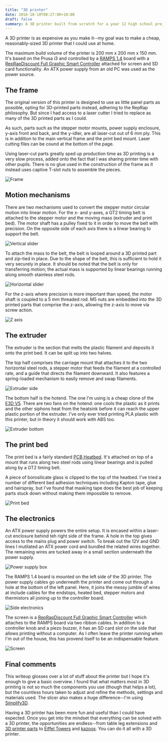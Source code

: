 ```yaml
---
title: "3D printer"
date: 2016-10-10T00:27:00+10:00
draft: false
summary: A 3D printer built from scratch for a year 12 high school project.
---
```


A 3D printer is as expensive as you make it--my goal was to make a cheap, reasonably-sized 3D printer that I could use at home.

The maximum build volume of the printer is 200 mm x 200 mm x 150 mm. It's based on the Prusa i3 and controlled by a [RAMPS 1.4](http://reprap.org/wiki/RAMPS_1.4) board with a [RepRapDiscount Full Graphic Smart Controller](http://reprap.org/wiki/RepRapDiscount_Full_Graphic_Smart_Controller) attached for screen and SD card functionality. An ATX power supply from an old PC was used as the power source.

## The frame
The original version of this printer is designed to use as little panel parts as possible, opting for 3D-printed parts instead, adhering to the RepRap philosophy. But since I had access to a laser cutter I tried to replace as many of the 3D printed parts as I could.

As such, parts such as the stepper motor mounts, power supply enclosure, y-axis front and back, and the y-idler, are all laser-cut out of 6 mm ply. This is in addition to the main vertical frame and the print bed mount. Laser cutting files can be cound at the bottom of the page.

Using laser-cut parts greatly sped up production time as 3D printing is a very slow process, added onto the fact that I was sharing printer time with other pupils. There is no glue used in the construction of the frame as it instead uses captive T-slot nuts to assemble the pieces. 

![Frame](1.jpg)

## Motion mechanisms
There are two mechanisms used to convert the stepper motor circular motion into linear motion. For the x- and y-axes, a GT2 timing belt is attached to the stepper motor and the moving mass (extruder and print bed). The motor shaft has a pulley fixed to it in order to move the belt with precision. On the opposite side of each axis there is a linear bearing to support the belt.

![Vertical slider](2.jpg)

To attach the mass to the belt, the belt is looped around a 3D printed part and zip-tied in place. Due to the shape of the belt, this is sufficient to hold it very securely in place. It should be noted that the belt is only for transferring motion; the actual mass is supported by linear bearings running along smooth stainless steel rods.

![Horizontal slider](3.jpg)

For the z-axis where precision is more important than speed, the motor shaft is coupled to a 5 mm threaded rod. M5 nuts are embedded into the 3D printed parts that comprise the z-axis, allowing the z-axis to move via screw action.

![Z axis](4.jpg)

## The extruder
The extruder is the section that melts the plastic filament and deposits it onto the print bed. It can be split up into two halves.

The top half comprises the carriage mount that attaches it to the two horizontal steel rods, a stepper motor that feeds the filament at a controlled rate, and a guide that directs the filament downward. It also features a spring-loaded mechanism to easily remove and swap filaments.

![Extruder side](5.jpg)

The bottom half is the hotend. The one I'm using is a cheap clone of the [E3D V5](https://wiki.e3d-online.com/wiki/E3D-v5_Documentation). There are two fans on the hotend: one cools the plastic as it prints and the other siphons heat from the heatsink before it can reach the upper plastic portion of the extruder. I've only ever tried printing PLA plastic with this printer, but in theory it should work with ABS too. 

![Extruder bottom](6.jpg)

## The print bed
The print bed is a fairly standard [PCB Heatbed](http://reprap.org/wiki/PCB_Heatbed). It's attached on top of a mount that runs along two steel rods using linear bearings and is pulled along by a GT2 timing belt.

A piece of borosilicate glass is clipped to the top of the heatbed. I've tried a number of different bed adhesion techniques including Kapton tape, glue and hairspray, but I've found that masking tape does the best job of keeping parts stuck down without making them impossible to remove.

![Print bed](7.jpg)

## The electronics
An ATX power supply powers the entire setup. It is encased within a laser-cut enclosure behind teh right side of the frame. A hole in the top gives access to the mains plug and power switch. To break out the 12V and GND lines I mutilated an ATX power cord and bundled the related wires together. The remaining wires are tucked away in a small section underneath the power supply. 

![Power supply box](8.jpg)

The RAMPS 1.4 board is mounted on the left side of the 3D printer. The power supply cables go underneath the printer and come out through a hole at the bottom of the left panel. Here, it joins the messy jumble of wires at include cables for the endstops, heated bed, stepper motors and thermistors all joining up to the controller board.

![Side electronics](9.jpg)

The screen is a [RepRapDiscount Full Graphic Smart Controller](http://reprap.org/wiki/RepRapDiscount_Full_Graphic_Smart_Controller) which attaches to the RAMPS board via two ribbon cables. In addition to a controller knob and a piezo buzzer, it has an SD card slot on the side that allows printing without a computer. As I often leave the printer running when I'm out of the house, this has provend itself to be an indispensable feature.

![Screen](10.jpg)

## Final comments
This writeup glosses over a lot of stuff about the printer but I hope it's enough to give a basic overview. I found that what matters most in 3D printing is not so much the components you use (though that helps a lot), but the countless hours taken to adjust and refine the methods, settings and materials used. The slicer also makes a huge difference--I'm using [Simplify3D](http://simplify3d.com).

Having a 3D printer has been more fun and useful than I could have expected. Once you get into the mindset that everything can be solved with a 3D printer, the opportunities are endless--from table leg extensions and [3D printer parts](http://thingiverse.com/thing:431506) to [Eiffel Towers](http://thingiverse.com/thing:1276837) and [kazoos](http://thingiverse.com/thing:17455). You can do it all with a 3D printer.
